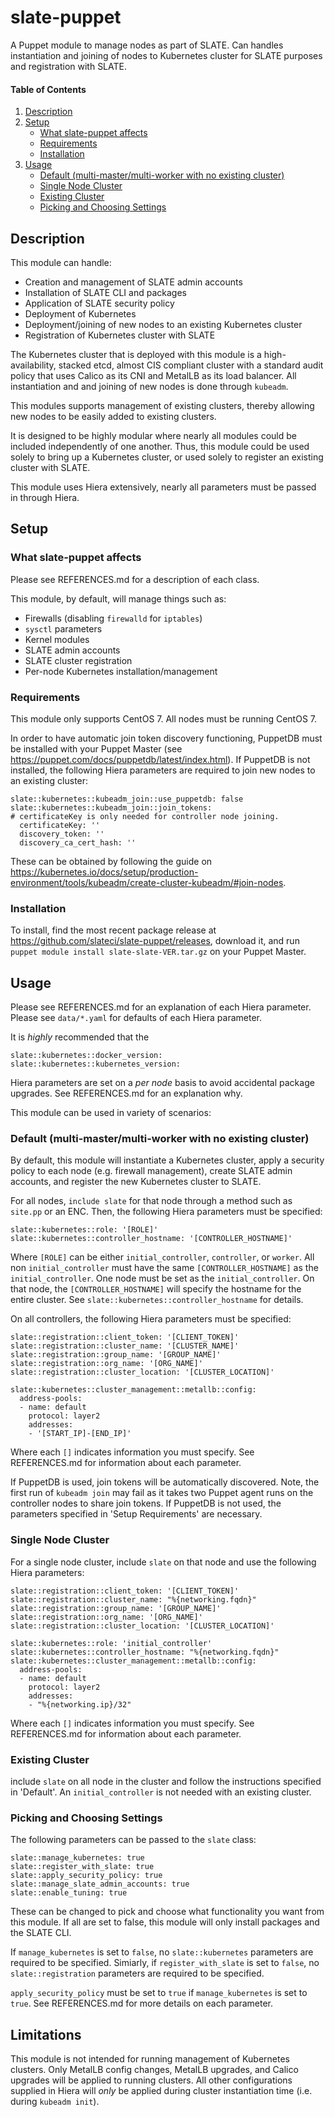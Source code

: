 # slate-puppet

A Puppet module to manage nodes as part of SLATE. Can handles instantiation and joining of nodes to Kubernetes cluster for SLATE purposes and registration with SLATE.

#### Table of Contents

1. [Description](#description)
2. [Setup](#setup)
    * [What slate-puppet affects](#what-slate-puppet-affects)
    * [Requirements](#requirements)
    * [Installation](#installation)
3. [Usage](#usage)
    * [Default (multi-master/multi-worker with no existing cluster)](#default)
    * [Single Node Cluster](#single-node-cluster)
    * [Existing Cluster](#existing-cluster)
    * [Picking and Choosing Settings](#picking-and-choosing-settings)

## Description

This module can handle:
* Creation and management of SLATE admin accounts
* Installation of SLATE CLI and packages
* Application of SLATE security policy
* Deployment of Kubernetes
* Deployment/joining of new nodes to an existing Kubernetes cluster
* Registration of Kubernetes cluster with SLATE

The Kubernetes cluster that is deployed with this module is a high-availability, stacked etcd, almost CIS compliant cluster with a standard audit policy that uses Calico as its CNI and MetalLB as its load balancer. All instantiation and and joining of new nodes is done through `kubeadm`.

This modules supports management of existing clusters, thereby allowing new nodes to be easily added to existing clusters.

It is designed to be highly modular where nearly all modules could be included independently of one another.
Thus, this module could be used solely to bring up a Kubernetes cluster, or used solely to register an existing cluster with SLATE.

This module uses Hiera extensively, nearly all parameters must be passed in through Hiera.

## Setup

### What slate-puppet affects

Please see REFERENCES.md for a description of each class.

This module, by default, will manage things such as:
* Firewalls (disabling `firewalld` for `iptables`)
* `sysctl` parameters
* Kernel modules
* SLATE admin accounts
* SLATE cluster registration
* Per-node Kubernetes installation/management

### Requirements

This module only supports CentOS 7. All nodes must be running CentOS 7.

In order to have automatic join token discovery functioning, PuppetDB must be installed with your Puppet Master (see https://puppet.com/docs/puppetdb/latest/index.html). If PuppetDB is not installed, the following Hiera parameters are required to join new nodes to an existing cluster:
```
slate::kubernetes::kubeadm_join::use_puppetdb: false
slate::kubernetes::kubeadm_join::join_tokens:
# certificateKey is only needed for controller node joining.
  certificateKey: ''
  discovery_token: ''
  discovery_ca_cert_hash: ''
```
These can be obtained by following the guide on https://kubernetes.io/docs/setup/production-environment/tools/kubeadm/create-cluster-kubeadm/#join-nodes.

### Installation

To install, find the most recent package release at https://github.com/slateci/slate-puppet/releases, download it, and run `puppet module install slate-slate-VER.tar.gz` on your Puppet Master.

## Usage

Please see REFERENCES.md for an explanation of each Hiera parameter.
Please see `data/*.yaml` for defaults of each Hiera parameter.

It is _highly_ recommended that the
```
slate::kubernetes::docker_version:
slate::kubernetes::kubernetes_version:
```
Hiera parameters are set on a _per node_ basis to avoid accidental package upgrades. See REFERENCES.md for an explanation why.

This module can be used in variety of scenarios:

### Default (multi-master/multi-worker with no existing cluster)
By default, this module will instantiate a Kubernetes cluster, apply a security policy to each node (e.g. firewall management), create SLATE admin accounts, and register the new Kubernetes cluster to SLATE.

For all nodes, `include slate` for that node through a method such as `site.pp` or an ENC. Then, the following Hiera parameters must be specified:
```
slate::kubernetes::role: '[ROLE]'
slate::kubernetes::controller_hostname: '[CONTROLLER_HOSTNAME]'
```
Where `[ROLE]` can be either `initial_controller`, `controller`, or `worker`. All non `initial_controller` must have the same `[CONTROLLER_HOSTNAME]` as the `initial_controller`. One node must be set as the `initial_controller`. On that node, the `[CONTROLLER_HOSTNAME]` will specify the hostname for the entire cluster. See `slate::kubernetes::controller_hostname` for details.

On all controllers, the following Hiera parameters must be specified:
```
slate::registration::client_token: '[CLIENT_TOKEN]'
slate::registration::cluster_name: '[CLUSTER_NAME]'
slate::registration::group_name: '[GROUP_NAME]'
slate::registration::org_name: '[ORG_NAME]'
slate::registration::cluster_location: '[CLUSTER_LOCATION]'

slate::kubernetes::cluster_management::metallb::config:
  address-pools:
  - name: default
    protocol: layer2
    addresses:
    - '[START_IP]-[END_IP]'
```
Where each `[]` indicates information you must specify. See REFERENCES.md for information about each parameter.

If PuppetDB is used, join tokens will be automatically discovered. Note, the first run of `kubeadm join` may fail as it takes two Puppet agent runs on the controller nodes to share join tokens. If PuppetDB is not used, the parameters specified in 'Setup Requirements' are necessary.

### Single Node Cluster

For a single node cluster, include `slate` on that node and use the following Hiera parameters:
```
slate::registration::client_token: '[CLIENT_TOKEN]'
slate::registration::cluster_name: "%{networking.fqdn}"
slate::registration::group_name: '[GROUP_NAME]'
slate::registration::org_name: '[ORG_NAME]'
slate::registration::cluster_location: '[CLUSTER_LOCATION]'

slate::kubernetes::role: 'initial_controller'
slate::kubernetes::controller_hostname: "%{networking.fqdn}"
slate::kubernetes::cluster_management::metallb::config:
  address-pools:
  - name: default
    protocol: layer2
    addresses:
    - "%{networking.ip}/32"
```
Where each `[]` indicates information you must specify. See REFERENCES.md for information about each parameter.

### Existing Cluster

include `slate` on all node in the cluster and follow the instructions specified in 'Default'.
An `initial_controller` is not needed with an existing cluster.

### Picking and Choosing Settings

The following parameters can be passed to the `slate` class:
```
slate::manage_kubernetes: true
slate::register_with_slate: true
slate::apply_security_policy: true
slate::manage_slate_admin_accounts: true
slate::enable_tuning: true
```

These can be changed to pick and choose what functionality you want from this module. If all are set to false, this module will only install packages and the SLATE CLI.

If `manage_kubernetes` is set to `false`, no `slate::kubernetes` parameters are required to be specified. Simiarly, if `register_with_slate` is set to `false`, no `slate::registration` parameters are required to be specified.

`apply_security_policy` must be set to `true` if `manage_kubernetes` is set to `true`. See REFERENCES.md for more details on each parameter.

## Limitations

This module is not intended for running management of Kubernetes clusters. Only MetalLB config changes, MetalLB upgrades, and Calico upgrades will be applied to running clusters. All other configurations supplied in Hiera will _only_ be applied during cluster instantiation time (i.e. during `kubeadm init`).
